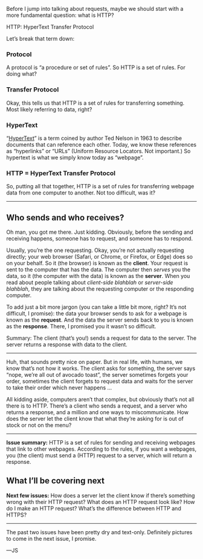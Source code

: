 Before I jump into talking about requests, maybe we should start with a more fundamental question: what is HTTP?

HTTP: HyperText Transfer Protocol

Let’s break that term down:

### Protocol

A protocol is “a procedure or set of rules”. So HTTP is a set of rules. For doing what?

### Transfer Protocol

Okay, this tells us that HTTP is a set of rules for transferring something. Most likely referring to data, right? 

### HyperText

“[HyperText](https://en.wikipedia.org/wiki/Hypertext)” is a term coined by author Ted Nelson in 1963 to describe documents that can reference each other. Today, we know these references as “hyperlinks” or “URLs” (Uniform Resource Locators. Not important.) So hypertext is what we simply know today as “webpage”.

### HTTP = HyperText Transfer Protocol

So, putting all that together, HTTP is a set of rules for transferring webpage data from one computer to another. Not too difficult, was it?

-----

## Who sends and who receives?

Oh man, you got me there. Just kidding. Obviously, before the sending and receiving happens, someone has to request, and someone has to respond.

Usually, you’re the one requesting. Okay, you’re not actually requesting directly; your web browser (Safari, or Chrome, or Firefox, or Edge) does so on your behalf. So it (the browser) is known as the **client**. Your request is sent to the computer that has the data. The computer then *serves* you the data, so it (the computer with the data) is known as the **server**. When you read about people talking about *client-side blahblah* or *server-side blahblah*, they are talking about the requesting computer or the responding computer.

To add just a bit more jargon (you can take a little bit more, right? It’s not difficult, I promise): the data your browser sends to ask for a webpage is known as the **request**. And the data the server sends back to you is known as the **response**. There, I promised you it wasn’t so difficult.

Summary: The client (that’s you!) sends a request for data to the server. The server returns a response with data to the client.

-----

Huh, that sounds pretty nice on paper. But in real life, with humans, we know that’s not how it works. The client asks for something, the server says “nope, we’re all out of avocado toast”, the server sometimes forgets your order, sometimes the client forgets to request data and waits for the server to take their order which never happens …

All kidding aside, computers aren’t that complex, but obviously that’s not all there is to HTTP. There’s a client who sends a request, and a server who returns a response, and a million and one ways to miscommunicate. How does the server let the client know that what they’re asking for is out of stock or not on the menu?

-----

**Issue summary:** HTTP is a set of rules for sending and receiving webpages that link to other webpages. According to the rules, if you want a webpages, you (the client) must send a (HTTP) request to a server, which will return a response.

## What I’ll be covering next

**Next few issues:** How does a server let the client know if there’s something wrong with their HTTP request? What does an HTTP request look like? How do I make an HTTP request? What’s the difference between HTTP and HTTPS?

-----

The past two issues have been pretty dry and text-only. Definitely pictures to come in the next issue, I promise.

—JS
